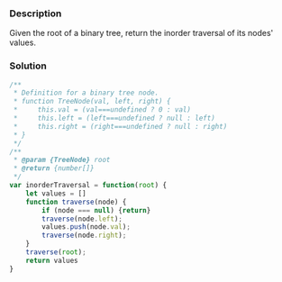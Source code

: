 ### Description

Given the root of a binary tree, return the inorder traversal of its nodes' values.

### Solution
```js
/**
 * Definition for a binary tree node.
 * function TreeNode(val, left, right) {
 *     this.val = (val===undefined ? 0 : val)
 *     this.left = (left===undefined ? null : left)
 *     this.right = (right===undefined ? null : right)
 * }
 */
/**
 * @param {TreeNode} root
 * @return {number[]}
 */
var inorderTraversal = function(root) {
    let values = []
    function traverse(node) {
        if (node === null) {return}
        traverse(node.left);
        values.push(node.val);
        traverse(node.right);
    }
    traverse(root);
    return values    
}
```